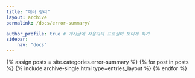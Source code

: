 ```yaml
---
title: "에러 정리"
layout: archive
permalink: /docs/error-summary/

author_profile: true # 게시글에 사용자의 프로필이 보이게 하기
sidebar:
    nav: "docs"
---
```


{% assign posts = site.categories.error-summary %}
{% for post in posts %}
  {% include archive-single.html type=entries_layout %}
{% endfor %}
